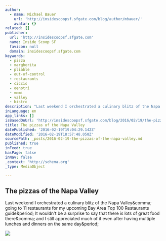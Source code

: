 ```yaml
---
author:
  - name: Michael Bauer
    url: 'http://insidescoopsf.sfgate.com/blog/author/mbauer/'
    avatar: {}
related: []
publisher:
  url: 'http://insidescoopsf.sfgate.com'
  name: Inside Scoop SF
  favicon: null
  domain: insidescoopsf.sfgate.com
keywords:
  - pizza
  - margherita
  - pliable
  - out-of-control
  - restaurants
  - ciccio
  - oenotri
  - momi
  - valley
  - bistro
description: "Last weekend I orchestrated a culinary blitz of the Napa Valley, going to 11 restaurants for my upcoming Bay Area Top 100 Restaurants guide. It wouldn't be a surprise to say that there is lots of great food there, and I still appreciated much of it even after having multiple lunches and dinners on the same day."
inLanguage: en
app_links: []
isBasedOnUrl: 'http://insidescoopsf.sfgate.com/blog/2016/02/19/the-pizzas-of-the-napa-valley/#photo-740273'
title: The pizzas of the Napa Valley
datePublished: '2016-02-19T19:04:29.142Z'
dateModified: '2016-02-19T18:57:48.050Z'
sourcePath: _posts/2016-02-19-the-pizzas-of-the-napa-valley.md
published: true
inFeed: true
hasPage: false
inNav: false
_context: 'http://schema.org'
_type: MediaObject

---
```

<article style=""><h1>The pizzas of the Napa Valley</h1><p>Last weekend I orchestrated a culinary blitz of the Napa Valley&amp;comma; going to 11 restaurants for my upcoming Bay Area Top 100 Restaurants guide&amp;period; It wouldn't be a surprise to say that there is lots of great food there&amp;comma; and I still appreciated much of it even after having multiple lunches and dinners on the same day&amp;period;</p><img src="http://insidescoopsf.sfgate.com/files/2016/02/Pizza1-Bistro-Don-Giovanni.jpg" /></article>